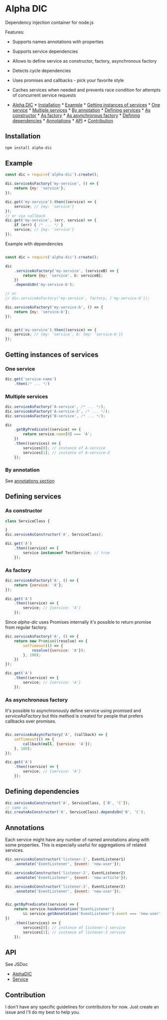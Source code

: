 # Alpha DIC

Dependency injection container for node.js

Features:
* Supports names annotations with properties
* Supports service dependencies
* Allows to define service as constructor, factory, asynchronous factory
* Detects cycle dependencies
* Uses promises and callbacks - pick your favorite style
* Caches services when needed and prevents race condition for attempts of concurrent service requests


* [Alpha DIC](#alpha-dic)
      * [Installation](#installation)
      * [Example](#example)
      * [Getting instances of services](#getting-instances-of-services)
         * [One service](#one-service)
         * [Multiple services](#multiple-services)
         * [By annotation](#by-annotation)
      * [Defining services](#defining-services)
         * [As constructor](#as-constructor)
         * [As factory](#as-factory)
         * [As asynchronous factory](#as-asynchronous-factory)
      * [Defining dependencies](#defining-dependencies)
      * [Annotations](#annotations)
      * [API](#api)
      * [Contribution](#contribution)
      
## Installation
```bash
npm install alpha-dic
```

## Example
```javascript
const dic = require('alpha-dic').create();

dic.serviceAsFactory('my-service', () => {
    return {my: 'service'};
});

dic.get('my-service').then((service) => {
    service; // {my: 'service'}
});
// or via callback
dic.get('my-service', (err, service) => {
    if (err) { /* ... */ }
    service; // {my: 'service'}
});

```

Example with dependencies
```javascript 

const dic = require('alpha-dic').create();

dic
    .serviceAsFactory('my-service', (serviceB) => {
        return {my: 'service', b: serviceB};
    })
    .dependsOn('my-service-b');

// or
// div.serviceAsFactory('my-service', factory, ['my-service-b']);

dic.serviceAsFactory('my-service-b', () => {
    return {my: 'service-b'};    
});


dic.get('my-service').then((service) => {
    service; // {my: 'service', b: {my: 'service-b'}}
});
```

## Getting instances of services

### One service
```javascript
dic.get('service-name')
    .then(/* ... */)
```

### Multiple services
```javascript
dic.serviceAsFactory('A-service', /* ... */);
dic.serviceAsFactory('A-service-2', /* ... */);
dic.serviceAsFactory('B-service', /* ... */);

dic
    .getByPredicate((service) => {
        return service.name[0] === 'A';    
    })
    .then((services) => {
        services[0]; // instance of A-service
        services[1]; // instance of A-service-2
    });
```
### By annotation

See [annotations section](#annotations)
## Defining services

### As constructor
```javascript
class ServiceClass {

}
dic.serviceAsConstructor('A', ServiceClass); 

dic.get('A')
    .then((service) => {
        service instanceof TestService; // true
    });
```

### As factory
```javascript
dic.serviceAsFactory('A', () => {
    return {service: 'A'};
}); 

dic.get('A')
    .then((service) => {
        service; // {service: 'A'}
    });
```

Since _alpha-dic_ uses Promises internally it's possible to return promise from regular factory.
```javascript
dic.serviceAsFactory('A', () => {
    return new Promise((resolve) => {
        setTimeout(() => {
            resolve({service: 'A'});
        }, 100);
    })
}); 

dic.get('A')
    .then((service) => {
        service; // {service: 'A'}
    });
```

### As asynchronous factory
It's possible to asynchronously define service using promised and _serviceAsFactory_ but this method is created for people that prefers callbacks over promises.

```javascript

dic.serviceAsAsyncFactory('A', (callback) => {
    setTimeout(() => {
        callback(null, {service: 'A'});
    }, 100);
}); 

dic.get('A')
    .then((service) => {
        service; // {service: 'A'}
    });
```

## Defining dependencies
```javascript 
dic.serviceAsConstructor('A', ServiceClass, ['B', 'C']);
// same as
dic.createAsConstructor('A', ServiceClass).dependsOn('B', 'C');
```

## Annotations
Each service might have any number of named annotations along with some properties.
This is especially useful for aggregations of related services.

```javascript
dic.serviceAsConstructor('listener-1', EventListener1)
    .annotate('EventListener', {event: 'new-user'});

dic.serviceAsConstructor('listener-2', EventListener2)
    .annotate('EventListener', {event: 'new-article'});

dic.serviceAsConstructor('listener-3', EventListener2)
    .annotate('EventListener', {event: 'new-user'});


dic.getByPredicate((service) => {
    return service.hasAnnotation('EventListener') 
        && service.getAnnotation('EventListener').event === 'new-user';
})
    .then((services) => {
        services[0]; // instance of listener-1 service
        services[1]; // instance of listener-3 service
    });
```

## API
See JSDoc
* [AlphaDIC](src/AlphaDIC.js)
* [Service](src/Service.js)
 
 
## Contribution
I don't have any specific guidelines for contributors for now. Just create an issue and I'll do my best to help you.